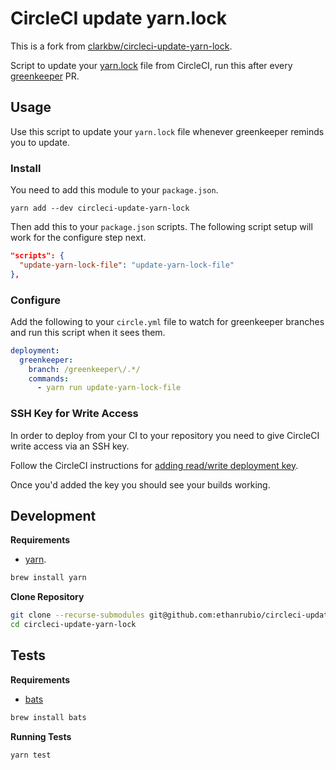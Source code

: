 # CircleCI update yarn.lock
This is a fork from [clarkbw/circleci-update-yarn-lock](https://github.com/clarkbw/circleci-update-yarn-lock).

Script to update your [yarn.lock](https://yarnpkg.com/en/docs/yarn-lock) file from CircleCI, run this after every [greenkeeper](https://greenkeeper.io/) PR.

## Usage

Use this script to update your `yarn.lock` file whenever greenkeeper reminds you to update.

### Install

You need to add this module to your `package.json`.

```
yarn add --dev circleci-update-yarn-lock
```

Then add this to your `package.json` scripts.  The following script setup will work for the configure step next.

```json
"scripts": {
  "update-yarn-lock-file": "update-yarn-lock-file"
},
```

### Configure

Add the following to your `circle.yml` file to watch for greenkeeper branches and run this script when it sees them.

```yml
deployment:
  greenkeeper:
    branch: /greenkeeper\/.*/
    commands:
      - yarn run update-yarn-lock-file
```

### SSH Key for Write Access

In order to deploy from your CI to your repository you need to give CircleCI write access via an SSH key.

Follow the CircleCI instructions for [adding read/write deployment key](https://circleci.com/docs/adding-read-write-deployment-key/).

Once you'd added the key you should see your builds working.

## Development

**Requirements**

* [yarn](https://yarnpkg.com/).

```bash
brew install yarn
```

**Clone Repository**

```bash
git clone --recurse-submodules git@github.com:ethanrubio/circleci-update-yarn-lock.git
cd circleci-update-yarn-lock
```

## Tests

**Requirements**

* [bats](https://github.com/sstephenson/bats)

```bash
brew install bats
```

**Running Tests**

```bash
yarn test
```
